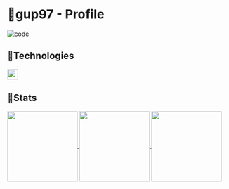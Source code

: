 # 🐧gup97 - Profile

![code](https://user-images.githubusercontent.com/80537765/179422836-15604b32-8f07-4435-8c80-5ddbfa4b244e.png)


## 💼Technologies

<img src="https://img.shields.io/badge/Javascript-323330?style=flat-square&logo=JavaScript&logoColor=f0db4f" height="24" /> 

## 💬Stats


<a href="https://github.com/anuraghazra/github-readme-stats">
  <img align="center" src="https://github-readme-stats.vercel.app/api?username=gup97&theme=onedark&show_icons=true&hide_border=true" height=160px />
</a>
<a href="https://github.com/anuraghazra/convoychat">
  <img align="center" src="https://github-readme-stats.vercel.app/api/top-langs/?username=gup97&theme=onedark&layout=compact&hide_border=true" height=160px />
</a>
<a href="https://solved.ac/gup97">
  <img align="center" src="http://mazassumnida.wtf/api/generate_badge?boj=gup97" height=160px />
</a>




<p align="center">

</p>

